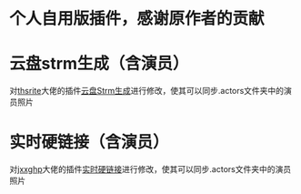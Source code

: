 # 个人自用版插件，感谢原作者的贡献
# 云盘strm生成（含演员）
对[thsrite](https://github.com/thsrite)大佬的插件[云盘Strm生成](https://github.com/thsrite/MoviePilot-Plugins/tree/main/plugins/cloudstrm)进行修改，使其可以同步.actors文件夹中的演员照片
# 实时硬链接（含演员）
对[jxxghp](https://github.com/jxxghp)大佬的插件[实时硬链接](https://github.com/jxxghp/MoviePilot-Plugins/blob/main/plugins/linkmonitor)进行修改，使其可以同步.actors文件夹中的演员照片

